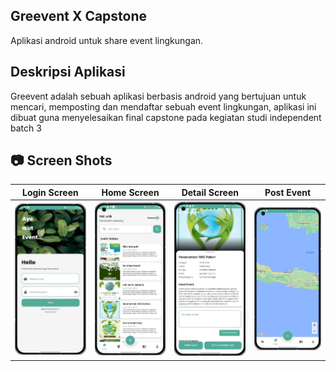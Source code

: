 <h2>
  Greevent X Capstone
</h2>
 
Aplikasi android untuk share event lingkungan.

## Deskripsi Aplikasi

Greevent adalah sebuah aplikasi berbasis android yang bertujuan untuk mencari, memposting dan mendaftar sebuah event lingkungan, aplikasi ini dibuat guna menyelesaikan final capstone pada kegiatan studi independent batch 3


## 📷 Screen Shots
Login Screen | Home Screen | Detail Screen | Post Event
:----------:|:-------------:|:--------:|:--------:
<img src="https://github.com/faishal2727/Capstone/blob/main/img_mockup/login.png" width=300/> | <img src="https://github.com/faishal2727/Capstone/blob/main/img_mockup/home.png" width=300/> |<img src="https://github.com/faishal2727/Capstone/blob/main/img_mockup/detail.png" width=300/> | <img src="https://github.com/faishal2727/Capstone/blob/main/img_mockup/maps.png" width=300/> |

